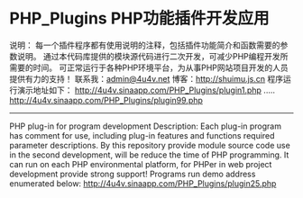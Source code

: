PHP_Plugins
PHP功能插件开发应用
===================
说明：
每一个插件程序都有使用说明的注释，包括插件功能简介和函数需要的参数说明。
通过本代码库提供的模块源代码进行二次开发，可减少PHP编程开发所需要的时间。
可正常运行于各种PHP环境平台，为从事PHP网站项目开发的人员提供有力的支持！
联系我：admin@4u4v.net
博客：http://shuimu.js.cn 
程序运行演示地址如下：
http://4u4v.sinaapp.com/PHP_Plugins/plugin1.php
.....
http://4u4v.sinaapp.com/PHP_Plugins/plugin99.php
*********************************************
PHP plug-in for program development
Description: 
Each plug-in program has comment for use, including plug-in features and functions required parameter descriptions.
By this repository provide module source code use in the second development, will be reduce the time of PHP programming.
It can run on each PHP environmental platform, for PHPer in web project development provide strong support! 
Programs run demo address enumerated below:
http://4u4v.sinaapp.com/PHP_Plugins/plugin25.php
